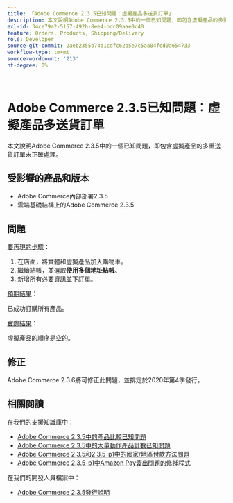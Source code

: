 ```yaml
---
title: 「Adobe Commerce 2.3.5已知問題：虛擬產品多送貨訂單」
description: 本文說明Adobe Commerce 2.3.5中的一個已知問題，即包含虛擬產品的多重送貨訂單未正確處理。
exl-id: 34ce79a2-5157-492b-8ee4-bdc09aae0c40
feature: Orders, Products, Shipping/Delivery
role: Developer
source-git-commit: 2aeb2355b74d1cdfc62b5e7c5aa04fcd0a654733
workflow-type: tm+mt
source-wordcount: '213'
ht-degree: 0%

---
```


# Adobe Commerce 2.3.5已知問題：虛擬產品多送貨訂單

本文說明Adobe Commerce 2.3.5中的一個已知問題，即包含虛擬產品的多重送貨訂單未正確處理。

## 受影響的產品和版本

* Adobe Commerce內部部署2.3.5
* 雲端基礎結構上的Adobe Commerce 2.3.5

## 問題

<u>要再現的步驟</u>：

1. 在店面，將實體和虛擬產品加入購物車。
1. 繼續結帳，並選取&#x200B;**使用多個地址結帳**。
1. 新增所有必要資訊並下訂單。

<u>預期結果</u>：

已成功訂購所有產品。

<u>實際結果</u>：

虛擬產品的順序是空的。

## 修正

Adobe Commerce 2.3.6將可修正此問題，並排定於2020年第4季發行。

## 相關閱讀

在我們的支援知識庫中：

* [Adobe Commerce 2.3.5中的產品比較已知問題](/help/troubleshooting/storefront/product-comparison-known-issue-in-magento-2-3-5.md)
* [Adobe Commerce 2.3.5中的大量動作產品計數已知問題](/help/troubleshooting/miscellaneous/bulk-action-product-count-known-issue-in-magento-2-3-5.md)
* [Adobe Commerce 2.3.5和2.3.5-p1中的國家/地區付款方法問題](/help/troubleshooting/known-issues-patches-attached/magento-2-3-5-2-3-5-p1-patch-country-payment-issue.md)
* [Adobe Commerce 2.3.5-p1中Amazon Pay簽出問題的修補程式](/help/troubleshooting/payments/patch-for-amazon-pay-checkout-issue-in-magento-2-3-5-p1.md)

在我們的開發人員檔案中：

* [Adobe Commerce 2.3.5發行說明](https://commerce-docs.github.io/devdocs-archive/2.3/guides/v2.3/release-notes/release-notes-2-3-5-commerce.html#known-issues)
